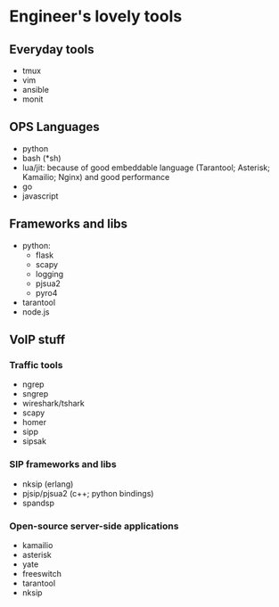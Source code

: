 # Engineer's lovely tools

## Everyday tools
* tmux
* vim
* ansible
* monit

## OPS Languages
* python
* bash (*sh)
* lua/jit: because of good embeddable language (Tarantool; Asterisk; Kamailio; Nginx) and good performance
* go
* javascript

## Frameworks and libs
* python:
  * flask
  * scapy
  * logging
  * pjsua2
  * pyro4
* tarantool
* node.js

## VoIP stuff

### Traffic tools
* ngrep
* sngrep
* wireshark/tshark
* scapy
* homer
* sipp
* sipsak

### SIP frameworks and libs
* nksip (erlang)
* pjsip/pjsua2 (c++; python bindings)
* spandsp

### Open-source server-side applications
* kamailio
* asterisk
* yate
* freeswitch
* tarantool
* nksip
